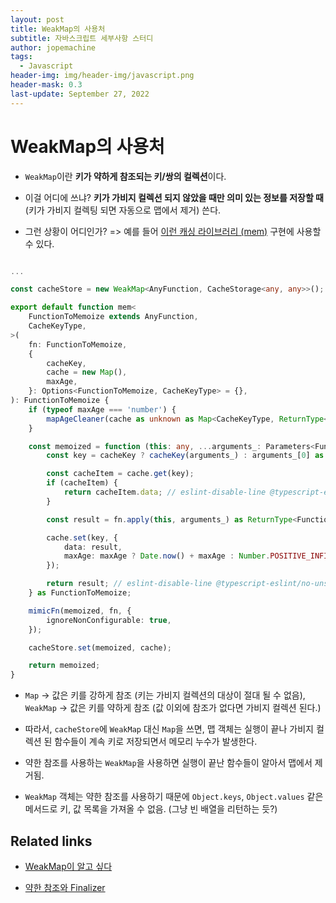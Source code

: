 ```yaml
---
layout: post
title: WeakMap의 사용처
subtitle: 자바스크립트 세부사항 스터디
author: jopemachine
tags:
  - Javascript
header-img: img/header-img/javascript.png
header-mask: 0.3
last-update: September 27, 2022
---
```


# WeakMap의 사용처

- `WeakMap`이란 **키가 약하게 참조되는 키/쌍의 컬렉션**이다.

- 이걸 어디에 쓰냐? **키가 가비지 컬렉션 되지 않았을 때만 의미 있는 정보를 저장할 때** (키가 가비지 컬렉팅 되면 자동으로 맵에서 제거) 쓴다.

- 그런 상황이 어디인가? => 예를 들어 [이런 캐싱 라이브러리 (mem)](https://github.com/sindresorhus/mem/blob/main/index.ts) 구현에 사용할 수 있다.

```ts

...

const cacheStore = new WeakMap<AnyFunction, CacheStorage<any, any>>();

export default function mem<
	FunctionToMemoize extends AnyFunction,
	CacheKeyType,
>(
	fn: FunctionToMemoize,
	{
		cacheKey,
		cache = new Map(),
		maxAge,
	}: Options<FunctionToMemoize, CacheKeyType> = {},
): FunctionToMemoize {
	if (typeof maxAge === 'number') {
		mapAgeCleaner(cache as unknown as Map<CacheKeyType, ReturnType<FunctionToMemoize>>);
	}

	const memoized = function (this: any, ...arguments_: Parameters<FunctionToMemoize>): ReturnType<FunctionToMemoize> {
		const key = cacheKey ? cacheKey(arguments_) : arguments_[0] as CacheKeyType;

		const cacheItem = cache.get(key);
		if (cacheItem) {
			return cacheItem.data; // eslint-disable-line @typescript-eslint/no-unsafe-return
		}

		const result = fn.apply(this, arguments_) as ReturnType<FunctionToMemoize>;

		cache.set(key, {
			data: result,
			maxAge: maxAge ? Date.now() + maxAge : Number.POSITIVE_INFINITY,
		});

		return result; // eslint-disable-line @typescript-eslint/no-unsafe-return
	} as FunctionToMemoize;

	mimicFn(memoized, fn, {
		ignoreNonConfigurable: true,
	});

	cacheStore.set(memoized, cache);

	return memoized;
}
```

- `Map` -> 값은 키를 강하게 참조 (키는 가비지 컬렉션의 대상이 절대 될 수 없음), `WeakMap` -> 값은 키를 약하게 참조 (값 이외에 참조가 없다면 가비지 컬렉션 된다.)

- 따라서, `cacheStore`에 `WeakMap` 대신 `Map`을 쓰면, 맵 객체는 실행이 끝나 가비지 컬렉션 된 함수들이 계속 키로 저장되면서 메모리 누수가 발생한다.

- 약한 참조를 사용하는 `WeakMap`을 사용하면 실행이 끝난 함수들이 알아서 맵에서 제거됨.

- `WeakMap` 객체는 약한 참조를 사용하기 때문에 `Object.keys`, `Object.values` 같은 메서드로 키, 값 목록을 가져올 수 없음. (그냥 빈 배열을 리턴하는 듯?)

## Related links

- [WeakMap이 알고 싶다](https://ui.toast.com/weekly-pick/ko_20210901)

- [약한 참조와 Finalizer](https://ui.toast.com/weekly-pick/ko_20210624)
